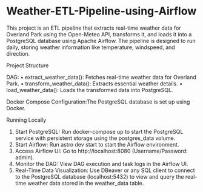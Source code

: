 # Weather-ETL-Pipeline-using-Airflow

This project is an ETL pipeline that extracts real-time weather data for Overland Park using the Open-Meteo API, transforms it, and loads it into a PostgreSQL database using Apache Airflow. The pipeline is designed to run daily, storing weather information like temperature, windspeed, and direction.

Project Structure

DAG:
•	extract_weather_data(): Fetches real-time weather data for Overland Park.
•	transform_weather_data(): Extracts essential weather details.
•	load_weather_data(): Loads the transformed data into PostgreSQL.

Docker Compose Configuration:The PostgreSQL database is set up using Docker. 



Running Locally
	
1.	Start PostgreSQL: Run docker-compose up to start the PostgreSQL service with persistent storage using the postgres_data volume.
2.	Start Airflow: Run astro dev start to start the Airflow environment.
3.	Access Airflow UI: Go to http://localhost:8080 (Username/Password: admin).
4.	Monitor the DAG: View DAG execution and task logs in the Airflow UI.
5.	Real-Time Data Visualization: Use DBeaver or any SQL client to connect to the PostgreSQL database (localhost:5432) to view and query the real-time weather data stored in the weather_data table.
